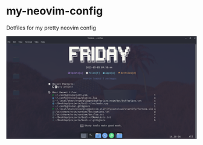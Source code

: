 # my-neovim-config
Dotfiles for my pretty neovim config

![Pretty looking](https://github.com/ojasmaheshwari/my-neovim-config/blob/main/nvim_sc.png?raw=true)
